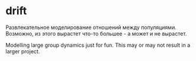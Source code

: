 # drift
Развлекательное моделирование отношений между популяциями. Возможно, из этого вырастет что-то большее - а может и не вырастет.

Modelling large group dynamics just for fun. This may or may not result in a larger project. 
